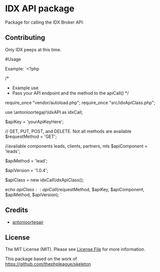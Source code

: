 # IDX API package

Package for calling the IDX Broker API.

## Contributing

Only IDX peeps at this time.


#Usage

Example:
`<?php

/*
* Example use
* Pass your API endpoint and the method to the apiCall()
*/

require_once "vendor/autoload.php";
require_once "src/idxApiClass.php";

use \antonioortegajr\idxAPI as idxCall;

$apiKey = 'yourApiKeyHere';

// GET, PUT, POST, and DELETE. Not all methods are available
$requestMethod = 'GET';

//available components leads, clients, partners, mls
$apiComponent = 'leads';

$apiMethod = 'lead';

$apiVersion = '1.0.4';

$apiClass = new idxCall\idxApiClass();

echo $apiClass::apiCall($requestMethod, $apiKey, $apiComponent, $apiMethod, $apiVersion);
`


## Credits

- [antonioortegajr](https://github.com/:antonioortegajr)

## License

The MIT License (MIT). Please see [License File](LICENSE.md) for more information.

This package based on the work of https://github.com/thephpleague/skeleton

